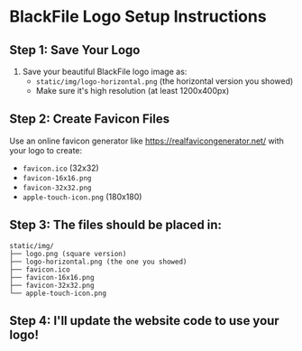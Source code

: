 # BlackFile Logo Setup Instructions

## Step 1: Save Your Logo
1. Save your beautiful BlackFile logo image as:
   - `static/img/logo-horizontal.png` (the horizontal version you showed)
   - Make sure it's high resolution (at least 1200x400px)

## Step 2: Create Favicon Files
Use an online favicon generator like https://realfavicongenerator.net/ with your logo to create:
- `favicon.ico` (32x32)
- `favicon-16x16.png`
- `favicon-32x32.png`
- `apple-touch-icon.png` (180x180)

## Step 3: The files should be placed in:
```
static/img/
├── logo.png (square version)
├── logo-horizontal.png (the one you showed)
├── favicon.ico
├── favicon-16x16.png
├── favicon-32x32.png
└── apple-touch-icon.png
```

## Step 4: I'll update the website code to use your logo!